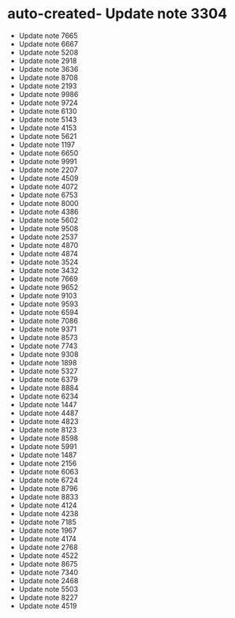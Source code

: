 # auto-created- Update note 3304
- Update note 7665
- Update note 6667
- Update note 5208
- Update note 2918
- Update note 3636
- Update note 8708
- Update note 2193
- Update note 9986
- Update note 9724
- Update note 6130
- Update note 5143
- Update note 4153
- Update note 5621
- Update note 1197
- Update note 6650
- Update note 9991
- Update note 2207
- Update note 4509
- Update note 4072
- Update note 6753
- Update note 8000
- Update note 4386
- Update note 5602
- Update note 9508
- Update note 2537
- Update note 4870
- Update note 4874
- Update note 3524
- Update note 3432
- Update note 7669
- Update note 9652
- Update note 9103
- Update note 9593
- Update note 6594
- Update note 7086
- Update note 9371
- Update note 8573
- Update note 7743
- Update note 9308
- Update note 1898
- Update note 5327
- Update note 6379
- Update note 8884
- Update note 6234
- Update note 1447
- Update note 4487
- Update note 4823
- Update note 8123
- Update note 8598
- Update note 5991
- Update note 1487
- Update note 2156
- Update note 6063
- Update note 6724
- Update note 8796
- Update note 8833
- Update note 4124
- Update note 4238
- Update note 7185
- Update note 1967
- Update note 4174
- Update note 2768
- Update note 4522
- Update note 8675
- Update note 7340
- Update note 2468
- Update note 5503
- Update note 8227
- Update note 4519

